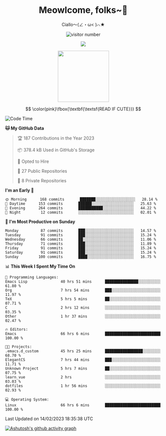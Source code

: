 <div align="center">
  <h1>Meowlcome, folks~👋</h1>
  <p>Ciallo～(∠・ω< )⌒★</p>
</div>

<p align="center">
  <img src="https://count.getloli.com/get/@Ziqi-Yang?theme=rule34" alt="visitor number" />
</p>

<p align="center">
  <img src="https://skillicons.dev/icons?i=rust,c,py,flutter,go,java,js,bash,linux,emacs" />
</p>
<p align="center">
  <img height="165" src="https://github-readme-stats.vercel.app/api?username=Ziqi-Yang&show_icons=true&include_all_commits=true&hide_border=true" />
</p>

$$
\color{pink}\fbox{\textbf{\textsf{READ IF CUTE}}}
$$

<!--START_SECTION:waka-->
![Code Time](http://img.shields.io/badge/Code%20Time-558%20hrs%2057%20mins-blue)

**🐱 My GitHub Data** 

> 🏆 187 Contributions in the Year 2023
 > 
> 📦 378.4 kB Used in GitHub's Storage 
 > 
> 💼 Opted to Hire
 > 
> 📜 27 Public Repositories 
 > 
> 🔑 8 Private Repositories  
 > 
**I'm an Early 🐤** 

```text
🌞 Morning      168 commits       ███████░░░░░░░░░░░░░░░░░░   28.14 % 
🌆 Daytime      153 commits       ██████░░░░░░░░░░░░░░░░░░░   25.63 % 
🌃 Evening      264 commits       ███████████░░░░░░░░░░░░░░   44.22 % 
🌙 Night         12 commits       ░░░░░░░░░░░░░░░░░░░░░░░░░   02.01 % 

```
📅 **I'm Most Productive on Sunday** 

```text
Monday          87 commits       ███░░░░░░░░░░░░░░░░░░░░░░   14.57 % 
Tuesday         91 commits       ███░░░░░░░░░░░░░░░░░░░░░░   15.24 % 
Wednesday       66 commits       ██░░░░░░░░░░░░░░░░░░░░░░░   11.06 % 
Thursday        71 commits       ███░░░░░░░░░░░░░░░░░░░░░░   11.89 % 
Friday          91 commits       ███░░░░░░░░░░░░░░░░░░░░░░   15.24 % 
Saturday        91 commits       ███░░░░░░░░░░░░░░░░░░░░░░   15.24 % 
Sunday         100 commits       ████░░░░░░░░░░░░░░░░░░░░░   16.75 % 

```


📊 **This Week I Spent My Time On** 

```text
💬 Programming Languages: 
Emacs Lisp               40 hrs 51 mins      ███████████████░░░░░░░░░░   61.80 % 
Org                      7 hrs 54 mins       ███░░░░░░░░░░░░░░░░░░░░░░   11.97 % 
TeX                      5 hrs 5 mins        ██░░░░░░░░░░░░░░░░░░░░░░░   07.71 % 
C                        2 hrs 12 mins       ░░░░░░░░░░░░░░░░░░░░░░░░░   03.35 % 
Other                    1 hr 37 mins        ░░░░░░░░░░░░░░░░░░░░░░░░░   02.47 % 

🔥 Editors: 
Emacs                    66 hrs 6 mins       █████████████████████████   100.00 % 

🐱‍💻 Projects: 
.emacs.d_custom          45 hrs 25 mins      █████████████████░░░░░░░░   68.70 % 
ElegantCS                7 hrs 44 mins       ███░░░░░░░░░░░░░░░░░░░░░░   11.71 % 
Unknown Project          5 hrs 7 mins        ██░░░░░░░░░░░░░░░░░░░░░░░   07.75 % 
learn_vue                2 hrs               ░░░░░░░░░░░░░░░░░░░░░░░░░   03.03 % 
dotfiles                 1 hr 56 mins        ░░░░░░░░░░░░░░░░░░░░░░░░░   02.93 % 

💻 Operating System: 
Linux                    66 hrs 6 mins       █████████████████████████   100.00 % 

```


 Last Updated on 14/02/2023 18:35:38 UTC
<!--END_SECTION:waka-->


[![Ashutosh's github activity graph](https://github-readme-activity-graph.cyclic.app/graph?username=Ziqi-Yang&theme=github)](https://github.com/ashutosh00710/github-readme-activity-graph)
